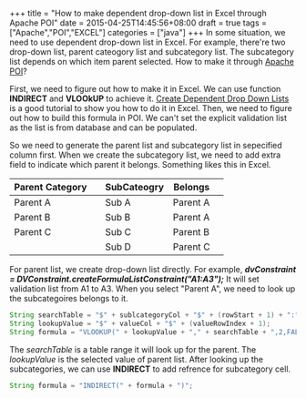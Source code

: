+++
title = "How to make dependent drop-down list in Excel through Apache POI"
date =  2015-04-25T14:45:56+08:00
draft = true
tags = ["Apache","POI","EXCEL"]
categories = ["java"]
+++
In some situation, we need to use dependent drop-down list in Excel. For example, there're two drop-down list, parent cateogory list and subcategory list. The subcategory list depends on which item parent selected. How to make it through [Apache POI](https://poi.apache.org/)?

First, we need to figure out how to make it in Excel. We can use function **INDIRECT** and **VLOOkUP** to achieve it. [Create Dependent Drop Down Lists](http://www.contextures.com/xlDataVal02.html) is a good tutorial to show you how to do it in Excel.
Then, we need to figure out how to build this formula in POI. We can't set the explicit validation list as the list is from database and can be populated.

So we need to generate the parent list and subcategory list in sepecified column first. When we create the subcategory list, we need to add extra field to indicate which parent it belongs. Something likes this in Excel.

| Parent Category|   | SubCateogry| Belongs  |   |
|----------------|---|------------|----------|---|
| Parent A       |   | Sub A      | Parent A |   | 
| Parent B       |   | Sub B      | Parent A |   |
| Parent C       |   | Sub C      | Parent B |   |
|                |   | Sub D      | Parent C |   |

For parent list, we create drop-down list directly. For example,
***dvConstraint = DVConstraint.createFormulaListConstraint("$A$1:$A$3");***
It will set validation list from A1 to A3.
When you select "Parent A", we need to look up the subcategoires belongs to it.
```java
String searchTable = "$" + sublcategoryCol + "$" + (rowStart + 1) + ":" + "$" + rangeCol + "$" + (rowEnd + 1);
String lookupValue = "$" + valueCol + "$" + (valueRowIndex + 1);
String formula = "VLOOKUP(" + lookupValue + "," + searchTable + ",2,FALSE)";
```
The *searchTable* is a table range it will look up for the parent.
The *lookupValue* is the selected value of parent list.
After looking up the subcategories, we can use **INDIRECT** to add refrence for subcategory cell.
```java
String formula = "INDIRECT(" + formula + ")";
```
